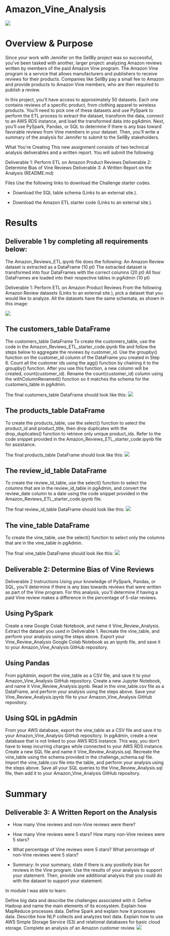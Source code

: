 # Amazon_Vine_Analysis
![](Resources/B1.PNG)

# Overview & Purpose

Since your work with Jennifer on the SellBy project was so successful, you’ve been tasked with another, larger project: analyzing Amazon reviews written by members of the paid Amazon Vine program. The Amazon Vine program is a service that allows manufacturers and publishers to receive reviews for their products. Companies like SellBy pay a small fee to Amazon and provide products to Amazon Vine members, who are then required to publish a review.

In this project, you’ll have access to approximately 50 datasets. Each one contains reviews of a specific product, from clothing apparel to wireless products. You’ll need to pick one of these datasets and use PySpark to perform the ETL process to extract the dataset, transform the data, connect to an AWS RDS instance, and load the transformed data into pgAdmin. Next, you’ll use PySpark, Pandas, or SQL to determine if there is any bias toward favorable reviews from Vine members in your dataset. Then, you’ll write a summary of the analysis for Jennifer to submit to the SellBy stakeholders.

What You're Creating
This new assignment consists of two technical analysis deliverables and a written report. You will submit the following:

Deliverable 1: Perform ETL on Amazon Product Reviews
Deliverable 2: Determine Bias of Vine Reviews
Deliverable 3: A Written Report on the Analysis (README.md)

Files
Use the following links to download the Challenge starter codes.

- Download the SQL table schema (Links to an external site.).

- Download the Amazon ETL starter code (Links to an external site.).

# Results

 ## Deliverable 1 by completing all requirements below:

The Amazon_Reviews_ETL.ipynb file does the following:
An Amazon Review dataset is extracted as a DataFrame (10 pt)
The extracted dataset is transformed into four DataFrames with the correct columns (20 pt)
All four DataFrames are loaded into their respective tables in pgAdmin (10 pt)

Deliverable 1: Perform ETL on Amazon Product Reviews
From the following Amazon Review datasets (Links to an external site.), pick a dataset that you would like to analyze. All the datasets have the same schemata, as shown in this image:

![](Resources/d1.png)

## The customers_table DataFrame
The customers_table DataFrame To create the customers_table, use the code in the Amazon_Reviews_ETL_starter_code.ipynb file and follow the steps below to aggregate the reviews by customer_id. Use the groupby() function on the customer_id column of the DataFrame you created in Step 6.
Count all the customer ids using the agg() function by chaining it to the groupby() function. After you use this function, a new column will be created, count(customer_id).
Rename the count(customer_id) column using the withColumnRenamed() function so it matches the schema for the customers_table in pgAdmin.

The final customers_table DataFrame should look like this:
![](Resources/d1.1.png)

## The products_table DataFrame
To create the products_table, use the select() function to select the product_id and product_title, then drop duplicates with the drop_duplicates() function to retrieve only unique product_ids. Refer to the code snippet provided in the Amazon_Reviews_ETL_starter_code.ipynb file for assistance.

The final products_table DataFrame should look like this:
![](Resources/d1.2.png)

## The review_id_table DataFrame
To create the review_id_table, use the select() function to select the columns that are in the review_id_table in pgAdmin, and convert the review_date column to a date using the code snippet provided in the Amazon_Reviews_ETL_starter_code.ipynb file.

The final review_id_table DataFrame should look like this:
![](Resources/d1.3.png)

## The vine_table DataFrame
To create the vine_table, use the select() function to select only the columns that are in the vine_table in pgAdmin.

The final vine_table DataFrame should look like this:
![](Resources/d1.4.png)

## Deliverable 2: Determine Bias of Vine Reviews
Deliverable 2 Instructions
Using your knowledge of PySpark, Pandas, or SQL, you’ll determine if there is any bias towards reviews that were written as part of the Vine program. For this analysis, you'll determine if having a paid Vine review makes a difference in the percentage of 5-star reviews.

## Using PySpark
Create a new Google Colab Notebook, and name it Vine_Review_Analysis.
Extract the dataset you used in Deliverable 1.
Recreate the vine_table, and perform your analysis using the steps above.
Export your Vine_Review_Analysis Google Colab Notebook as an ipynb file, and save it to your Amazon_Vine_Analysis GitHub repository.

## Using Pandas
From pgAdmin, export the vine_table as a CSV file, and save it to your Amazon_Vine_Analysis GitHub repository.
Create a new Jupyter Notebook, and name it Vine_Review_Analysis.ipynb.
Read in the vine_table.csv file as a DataFrame, and perform your analysis using the steps above.
Save your Vine_Review_Analysis.ipynb file to your Amazon_Vine_Analysis GitHub repository.

## Using SQL in pgAdmin
From your AWS database, export the vine_table as a CSV file and save it to your Amazon_Vine_Analysis GitHub repository.
In pgAdmin, create a new database that is not linked to your AWS RDS instance. This way, you don’t have to keep incurring charges while connected to your AWS RDS instance.
Create a new SQL file and name it Vine_Review_Analysis.sql.
Recreate the vine_table using the schema provided in the challenge_schema.sql file.
Import the vine_table.csv file into the table, and perform your analysis using the steps above.
Save all your SQL queries to the Vine_Review_Analysis.sql file, then add it to your Amazon_Vine_Analysis GitHub repository.

# Summary
## Deliverable 3: A Written Report on the Analysis

- How many Vine reviews and non-Vine reviews were there?
- How many Vine reviews were 5 stars? How many non-Vine reviews were 5 stars?
- What percentage of Vine reviews were 5 stars? What percentage of non-Vine reviews were 5 stars?

- Summary: In your summary, state if there is any positivity bias for reviews in the Vine program. Use the results of your analysis to support your statement. Then, provide one additional analysis that you could do with the dataset to support your statement.


In module I was able to learn:

Define big data and describe the challenges associated with it.
Define Hadoop and name the main elements of its ecosystem.
Explain how MapReduce processes data.
Define Spark and explain how it processes data.
Describe how NLP collects and analyzes text data.
Explain how to use AWS Simple Storage Service (S3) and relational databases for basic cloud storage.
Complete an analysis of an Amazon customer review.
![](Resources/D.PNG)

